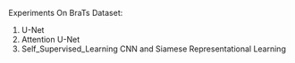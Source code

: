 Experiments On BraTs Dataset:
1) U-Net
2) Attention U-Net
3) Self_Supervised_Learning CNN and Siamese Representational Learning
